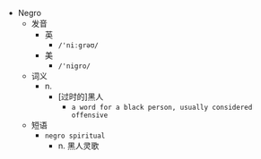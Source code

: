 - Negro
  - 发音
    - 英
      - `/'niːgrəʊ/`
    - 美
      - `/'nigro/`
  - 词义
    - n.
      - [过时的]黑人
        - `a word for a black person, usually considered offensive`
  - 短语
    - `negro spiritual`
      - n. 黑人灵歌 

